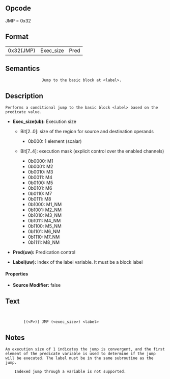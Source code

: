 <!---======================= begin_copyright_notice ============================

Copyright (C) 2020-2021 Intel Corporation

SPDX-License-Identifier: MIT

============================= end_copyright_notice ==========================-->

 

## Opcode

  JMP = 0x32

## Format

| | | |
| --- | --- | --- |
| 0x32(JMP) | Exec_size | Pred | Label |


## Semantics




                    Jump to the basic block at <label>.

## Description


    Performs a conditional jump to the basic block <label> based on the predicate value.

- **Exec_size(ub):** Execution size
 
  - Bit[2..0]: size of the region for source and destination operands
 
    - 0b000:  1 element (scalar) 
  - Bit[7..4]: execution mask (explicit control over the enabled channels)
 
    - 0b0000:  M1 
    - 0b0001:  M2 
    - 0b0010:  M3 
    - 0b0011:  M4 
    - 0b0100:  M5 
    - 0b0101:  M6 
    - 0b0110:  M7 
    - 0b0111:  M8 
    - 0b1000:  M1_NM 
    - 0b1001:  M2_NM 
    - 0b1010:  M3_NM 
    - 0b1011:  M4_NM 
    - 0b1100:  M5_NM 
    - 0b1101:  M6_NM 
    - 0b1110:  M7_NM 
    - 0b1111:  M8_NM
- **Pred(uw):** Predication control

- **Label(uw):** Index of the label variable. It must be a block label

#### Properties
- **Source Modifier:** false 


## Text
```
    

		[(<P>)] JMP (<exec_size>) <label>
```



## Notes



    An execution size of 1 indicates the jump is convergent, and the first element of the predicate variable is used to determine if the jump will be executed. The label must be in the same subroutine as the jump.

		Indexed jump through a variable is not supported.
